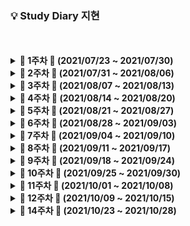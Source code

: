 ### 💡 Study Diary 지현



<br />
<br />

<details markdown="1">
<summary><strong> &#127804; 1주차 &#127804; (2021/07/23 ~ 2021/07/30)</strong></summary>
<br>
<br>


|     날짜     |                             내용                             |                        관련글·정리글                         |
| :----------: | :----------------------------------------------------------: | :----------------------------------------------------------: |
| **7/23(금)** | [Kotlin 기본 문법](https://github.com/sangilyoon-dev/SSAFY_6th_KotlinStudy/blob/main/%EC%9A%B0%EC%A7%80%ED%98%84/Kotlin%20%EA%B8%B0%EB%B3%B8%20%EB%AC%B8%EB%B2%95.md), 1단계 [2557](https://www.acmicpc.net/problem/2557), 2단계 [2884](https://www.acmicpc.net/problem/2884), 4단계 [10952](https://www.acmicpc.net/problem/10952), 5단계 [2577](https://www.acmicpc.net/problem/2577) | [Kotlin 기본 다지기](https://woojeenow.tistory.com/entry/Kotlin-%EA%B8%B0%EB%B3%B8-%EB%8B%A4%EC%A7%80%EA%B8%B0) |
| **7/24(토)** | [Kotlin 입출력](https://woojeenow.tistory.com/entry/Kotlin-%EC%9E%85%EC%B6%9C%EB%A0%A5), 3단계 [2739](https://www.acmicpc.net/problem/2739), 6단계 [4673](https://www.acmicpc.net/problem/4673), 7단계 [2908](https://www.acmicpc.net/problem/2908) | [Kotlin 기본 다지기 2](https://woojeenow.tistory.com/entry/Kotlin-%EA%B8%B0%EB%B3%B8-%EB%8B%A4%EC%A7%80%EA%B8%B0-2?category=879651) |
| **7/25(일)** | 8단계 [2869](https://www.acmicpc.net/problem/2869), 9단계 [9020](https://www.acmicpc.net/problem/9020), 10단계 [10872](https://www.acmicpc.net/problem/10872) | [Kotlin 기본 다지기 3](https://woojeenow.tistory.com/entry/Kotlin-%EA%B8%B0%EB%B3%B8-%EB%8B%A4%EC%A7%80%EA%B8%B0-3) |
| **7/26(월)** | 11단계 [7568](https://www.acmicpc.net/problem/7568)([풀이](./BOJ/7568_덩치.kt)), 12단계 [18870](https://www.acmicpc.net/problem/18870)([풀이](./BOJ/18870_좌표%20압축.kt)), [2750](https://www.acmicpc.net/problem/2750)([풀이](./BOJ/2750_수%20정렬하기.kt)) | [Kotlin 기본 다지기 4](https://woojeenow.tistory.com/entry/Kotlin-%EA%B8%B0%EB%B3%B8-%EB%8B%A4%EC%A7%80%EA%B8%B0-4) |
| **7/27(화)** | [Kotlin Collections](https://woojeenow.tistory.com/entry/Kotlin-Collections%EC%97%90-%EB%8C%80%ED%95%B4-%EC%95%8C%EC%95%84%EB%B3%B4%EC%9E%90-List-Map-Set), 14단계 [15649](https://www.acmicpc.net/problem/15649)([풀이](./BOJ/15649_N과%20M%20(1).kt)) |                                                              |
| **7/28(수)** | 15단계 [1003](https://www.acmicpc.net/problem/1003)([풀이](./BOJ/1003_피보나치%20함수.kt)), 16단계 [11399](https://www.acmicpc.net/problem/11399)([풀이](./BOJ/11399_ATM.kt)), 17단계 [2609](https://www.acmicpc.net/problem/2609)([풀이](./BOJ/2609_최대공약수와%20최소공배수.kt)) |                                                              |
| **7/29(목)** | [Kotlin Collection 함수 API](https://woojeenow.tistory.com/entry/Kotlin-Collection-%EA%B4%80%EB%A0%A8-%ED%95%A8%EC%88%98%EB%93%A4%EC%9D%84-%EC%95%8C%EC%95%84%EB%B3%B4%EC%9E%90-filter-map?category=879651), 18단계 [17298](https://www.acmicpc.net/problem/17298)([풀이](./BOJ/17298_오큰수.kt)), 19단계 [5430](https://www.acmicpc.net/problem/5430)([풀이](./BOJ/5430_AC.kt)) |                                                              |
| **7/30(금)** | 20단계 [2630](https://www.acmicpc.net/problem/2630)([풀이](./BOJ/2630_색종이%20만들기.kt)) | [[BOJ 2630] 오큰수](https://woojeenow.tistory.com/entry/BOJ-17298-%EC%98%A4%ED%81%B0%EC%88%98-cKotlin?category=877463) |

<br>

</details>



<details markdown="1">
<summary><strong> &#127804; 2주차 &#127804; (2021/07/31 ~ 2021/08/06)</strong></summary>
<br>
<br>


|     날짜     |                             내용                             |                        관련글·정리글                         |
| :----------: | :----------------------------------------------------------: | :----------------------------------------------------------: |
| **7/31(토)** | BOJ 1260 [DFS와 BFS](https://www.acmicpc.net/problem/1260)([풀이](./BOJ/1260_DFS와%20BFS.kt)), BOJ 1697 [숨바꼭질](https://www.acmicpc.net/problem/1697)([풀이](./BOJ/1697_숨바꼭질.kt)) |                                                              |
| **8/1(일)**  |                                                              |                                                              |
| **8/2(월)**  | 프로그래머스 [네트워크](https://programmers.co.kr/learn/courses/30/lessons/43162)([풀이](./Programmers/네트워크.kt))<br />BOJ 1520 [내리막 길](https://www.acmicpc.net/problem/1520)([풀이](./BOJ/1520_내리막%20길.kt)) | [[프로그래머스] 네트워크](https://woojeenow.tistory.com/entry/%ED%94%84%EB%A1%9C%EA%B7%B8%EB%9E%98%EB%A8%B8%EC%8A%A4-%EB%84%A4%ED%8A%B8%EC%9B%8C%ED%81%AC-cKotlin) |
| **8/3(화)**  | 프로그래머스 [문자열 압축](https://programmers.co.kr/learn/courses/30/lessons/60057)([풀이](./Programmers/문자열%20압축.kt))<br />BOJ 7785 [회사에 있는 사람](https://www.acmicpc.net/problem/7785)([풀이](./BOJ/7785_회사에%20있는%20사람.kt)) | [[프로그래머스] 문자열 압축](https://woojeenow.tistory.com/entry/%ED%94%84%EB%A1%9C%EA%B7%B8%EB%9E%98%EB%A8%B8%EC%8A%A4-%EB%AC%B8%EC%9E%90%EC%97%B4-%EC%95%95%EC%B6%95-ckotlin?category=877464) |
| **8/4(수)**  | BOJ 1251 [단어 나누기](https://www.acmicpc.net/problem/1251)([풀이](./BOJ/1251_단어%20나누기.kt)) |                                                              |
| **8/5(목)**  | BOJ 15681 [트리와 쿼리](https://www.acmicpc.net/problem/15681)([풀이](./BOJ/15681_트리와%20쿼리.kt)) |                                                              |
| **8/6(금)**  | 프로그래머스 [순위 검색](https://programmers.co.kr/learn/courses/30/lessons/72412)([풀이](./Programmers/순위%20검색.kt))<br />BOJ 15824 [너 봄에는 캡사이신이 맛있단다](https://www.acmicpc.net/problem/15824)([풀이](./BOJ/15824_너%20봄에는%20캡사이신이%20맛있단다.kt)) |                                                              |

<br>

</details>



<details markdown="1">
<summary><strong> &#127804; 3주차 &#127804; (2021/08/07 ~ 2021/08/13)</strong></summary>
<br>
<br>


|     날짜     |                             내용                             |                        관련글·정리글                         |
| :----------: | :----------------------------------------------------------: | :----------------------------------------------------------: |
| **8/7(토)**  | BOJ 7576 [토마토](https://www.acmicpc.net/problem/7576)([풀이](./BOJ/7576_토마토.kt))<br />BOJ 1012 [유기농 배추](https://www.acmicpc.net/problem/1012)([풀이](./BOJ/1012_유기농%20배추.kt)) | [[BOJ 7576] 토마토](https://woojeenow.tistory.com/entry/BOJ-7576-%ED%86%A0%EB%A7%88%ED%86%A0-ckotlin), [[BOJ 1012] 유기농 배추](https://woojeenow.tistory.com/entry/BOJ-1012-%EC%9C%A0%EA%B8%B0%EB%86%8D-%EB%B0%B0%EC%B6%94-ckotlin) |
| **8/8(일)**  | BOJ 2589 [보물섬](https://www.acmicpc.net/problem/2589)([풀이](./BOJ/2589_보물섬.kt)) | [[BOJ 2589] 보물섬](https://woojeenow.tistory.com/entry/BOJ-2589-%EB%B3%B4%EB%AC%BC%EC%84%AC-ckotlin) |
| **8/9(월)**  | BOJ 11660 [구간 합 구하기 5](https://www.acmicpc.net/problem/11660)([풀이](./BOJ/11660_구간%20합%20구하기%205.kt)) |                                                              |
| **8/10(화)** | BOJ 1157 [단어 공부](https://www.acmicpc.net/problem/1157)([풀이](./BOJ/1157_단어%20공부.kt)) |                                                              |
| **8/11(수)** |                                                              |                                                              |
| **8/12(목)** | BOJ 11441 [합 구하기](https://www.acmicpc.net/problem/11441)([풀이](./BOJ/11441_합%20구하기.kt))<br />BOJ 6597 [트리 복구](https://www.acmicpc.net/problem/6597)([풀이](./BOJ/6597_트리%20복구.kt)) |                                                              |
| **8/13(금)** |                                                              |                                                              |

<br>

</details>



<details markdown="1">
<summary><strong> &#127804; 4주차 &#127804; (2021/08/14 ~ 2021/08/20)</strong></summary>
<br>
<br>


|     날짜     |                             내용                             |                        관련글·정리글                         |
| :----------: | :----------------------------------------------------------: | :----------------------------------------------------------: |
| **8/14(토)** | BOJ 2870 [수학숙제](https://www.acmicpc.net/problem/2870)([풀이](./BOJ/2870_수학숙제.kt))<br />BOJ 11931 [수 정렬하기 4](https://www.acmicpc.net/problem/11931)([풀이](./BOJ/11931_수%20정렬하기%204.kt)) | [Kotlin 정규식](https://jeongupark-study-house.tistory.com/144) |
| **8/15(일)** | BOJ 11279 [최대 힙](https://www.acmicpc.net/problem/11279)([풀이](./BOJ/11279_최대%20힙.kt)) |                                                              |
| **8/16(월)** | BOJ 4256 [트리](https://www.acmicpc.net/problem/4256)([풀이](./BOJ/4256_트리.kt)) | [[BOJ 4256] 트리](https://woojeenow.tistory.com/entry/%EB%B0%B1%EC%A4%80-4256-%ED%8A%B8%EB%A6%AC-c?category=877463) |
| **8/17(화)** | BOJ 1743 [음식물 피하기](https://www.acmicpc.net/problem/1743)([풀이](./BOJ/1743_음식물%20피하기.kt)) |                                                              |
| **8/18(수)** |                                                              |                                                              |
| **8/19(목)** | BOJ 2800 [괄호 제거](https://www.acmicpc.net/problem/2800)([풀이](./BOJ/2800_괄호%20제거.kt)) |                                                              |
| **8/20(금)** |                                                              |                                                              |

<br>

</details>



<details markdown="1">
<summary><strong> &#127804; 5주차 &#127804; (2021/08/21 ~ 2021/08/27)</strong></summary>
<br>
<br>



|     날짜     |                             내용                             | 관련글·정리글 |
| :----------: | :----------------------------------------------------------: | :-----------: |
| **8/21(토)** | BOJ 11654 [아스키 코드](https://www.acmicpc.net/problem/11654)([풀이](./BOJ/11654_아스키%20코드.kt))<br />BOJ 2675 [문자열 반복](https://www.acmicpc.net/problem/2675)([풀이](./BOJ/2675_문자열%20반복.kt))<br />BOJ 2920 [음계](https://www.acmicpc.net/problem/2920)([풀이](./BOJ/2920_음계.kt))<br />BOJ 8958 [OX퀴즈](https://www.acmicpc.net/problem/8958)([풀이](./BOJ/8958_OX퀴즈.kt)) |               |
| **8/22(일)** | BOJ 1152 [단어의 개수](https://www.acmicpc.net/problem/1152)([풀이](./BOJ/1152_단어의%20개수.kt))<br />BOJ 1546 [평균](https://www.acmicpc.net/problem/1546)([풀이](./BOJ/1546_평균.kt))<br />BOJ 2475 [검증수](https://www.acmicpc.net/problem/2475)([풀이](./BOJ/2475_검증수.kt))<br />BOJ 3052 [나머지](https://www.acmicpc.net/problem/3052)([풀이](./BOJ/3052_나머지.kt)) |               |
| **8/23(월)** | BOJ 11050 [이항 계수 1](https://www.acmicpc.net/problem/11050)([풀이](./BOJ/11050_이항%20계수%201.kt))<br />BOJ 10250 [ACM 호텔](https://www.acmicpc.net/problem/10250)([풀이](./BOJ/10250_ACM%20호텔.kt))<br />BOJ 4153 [직각삼각형](https://www.acmicpc.net/problem/4153)([풀이](./BOJ/4153_직각삼각형.kt))<br />BOJ 1259 [팰린드롬수](https://www.acmicpc.net/problem/1259)([풀이](./BOJ/1259_팰린드롬수.kt)) |               |
| **8/24(화)** |                                                              |               |
| **8/25(수)** |                                                              |               |
| **8/26(목)** | BOJ 21317 [징검다리 건너기](https://www.acmicpc.net/problem/21317)([풀이](./BOJ/21317_징검다리%20건너기.kt))<br />BOJ 19598 [최소 회의실 개수](https://www.acmicpc.net/problem/19598)([풀이](./BOJ/19598_최소%20회의실%20개수.kt)) |               |
| **8/27(금)** | BOJ 21275 [폰 호석만](https://www.acmicpc.net/problem/21275)([풀이](./BOJ/21275_폰%20호석만.kt)) |               |

<br>

</details>



<details markdown="1">
<summary><strong> &#127804; 6주차 &#127804; (2021/08/28 ~ 2021/09/03)</strong></summary>
<br>
<br>



|     날짜     |                             내용                             |                        관련글·정리글                         |
| :----------: | :----------------------------------------------------------: | :----------------------------------------------------------: |
| **8/28(토)** |                                                              |                                                              |
| **8/29(일)** |                                                              |                                                              |
| **8/30(월)** | BOJ 20922 [겹치는 건 싫어](https://www.acmicpc.net/problem/20922)([풀이](./BOJ/21275_겹치는%20건%20싫어.kt)) | [[BOJ 20922] 겹치는 건 싫어](https://woojeenow.tistory.com/entry/BOJ-20922-%EA%B2%B9%EC%B9%98%EB%8A%94-%EA%B1%B4-%EC%8B%AB%EC%96%B4-CKotlin?category=877463) |
| **8/31(화)** | BOJ 1085 [직사각형에서 탈출](https://www.acmicpc.net/problem/1085)([풀이](./BOJ/1085_직사각형에서%20탈출.kt))<br />BOJ 15829 [Hashing](https://www.acmicpc.net/problem/15829)([풀이](./BOJ/15829_Hashing.kt)) |                                                              |
| **9/1(수)**  |                                                              |                                                              |
| **9/2(목)**  | BOJ 21608 [상어 초등학교](https://www.acmicpc.net/problem/21608)([풀이](./BOJ/21608_상어%20초등학교.kt))<br />BOJ 1915 [가장 큰 정사각형](https://www.acmicpc.net/problem/1915)([풀이](./BOJ/1915_가장%20큰%20정사각형.kt)) | [[BOJ 21608] 상어 초등학교](https://woojeenow.tistory.com/entry/BOJ-21608-%EC%83%81%EC%96%B4-%EC%B4%88%EB%93%B1%ED%95%99%EA%B5%90-Kotlin?category=877463) |
| **9/3(금)**  | 프로그래머스 [신규 아이디 추천](https://programmers.co.kr/learn/courses/30/lessons/72410)([풀이](./Programmers/신규%20아이디%20추천.kt)) | [정규표현식(Regex) 정리](https://hamait.tistory.com/342)<br />[정규식 테스트 사이트](https://regexr.com/) |

<br>

</details>



<details markdown="1">
<summary><strong> &#127804; 7주차 &#127804; (2021/09/04 ~ 2021/09/10)</strong></summary>
<br>
<br>


|     날짜     |                             내용                             | 관련글·정리글 |
| :----------: | :----------------------------------------------------------: | :-----------: |
| **9/4(토)**  |                                                              |               |
| **9/5(일)**  |                                                              |               |
| **9/6(월)**  | BOJ 15686 [치킨 배달](https://www.acmicpc.net/problem/15686)([풀이](./BOJ/15686_치킨%20배달.kt)) |               |
| **9/7(화)**  |                                                              |               |
| **9/8(수)**  | BOJ 16234 [인구 이동](https://www.acmicpc.net/problem/16234)([풀이](./BOJ/16234_인구%20이동.kt))<br />BOJ 13023 [ABCDE](https://www.acmicpc.net/problem/13023)([풀이](./BOJ/13023_ABCDE.kt)) |               |
| **9/9(목)**  |                                                              |               |
| **9/10(금)** |                                                              |               |

<br>

</details>



<details markdown="1">
<summary><strong> &#127804; 8주차 &#127804; (2021/09/11 ~ 2021/09/17)</strong></summary>
<br>
<br>



|     날짜     |                             내용                             | 관련글·정리글 |
| :----------: | :----------------------------------------------------------: | :-----------: |
| **9/11(토)** |                                                              |               |
| **9/12(일)** |                                                              |               |
| **9/13(월)** | BOJ 2580 [스도쿠](https://www.acmicpc.net/problem/2580) 푸는 중,, |               |
| **9/14(화)** | BOJ 2580 [스도쿠](https://www.acmicpc.net/problem/2580)([풀이](./BOJ/2580_스도쿠.kt))<br />BOJ 2374 [같은 수로 만들기](https://www.acmicpc.net/problem/2374)([풀이](./BOJ/2374_같은%20수로%20만들기.kt)) |               |
| **9/15(수)** |                                                              |               |
| **9/16(목)** | BOJ 13397 [구간 나누기 2](https://www.acmicpc.net/problem/13397)([풀이](./BOJ/13397_구간%20나누기%202.kt)) |               |
| **9/17(금)** |                                                              |               |

<br>

</details>



<details markdown="1">
<summary><strong> &#127804; 9주차 &#127804; (2021/09/18 ~ 2021/09/24)</strong></summary>
<br>
<br>


|     날짜     |                             내용                             | 관련글·정리글 |
| :----------: | :----------------------------------------------------------: | :-----------: |
| **9/18(토)** |                                                              |               |
| **9/19(일)** |                                                              |               |
| **9/20(월)** | BOJ 1918 [후위 표기식](https://www.acmicpc.net/problem/1918)([풀이](./BOJ/1918_후위%20표기식.kt)) |               |
| **9/21(화)** |                                                              |               |
| **9/22(수)** |                                                              |               |
| **9/23(목)** | BOJ 16916 [부분 문자열](https://www.acmicpc.net/problem/16916)([풀이](./BOJ/16916_부분%20문자열.kt)) |               |
| **9/24(금)** | BOJ 7662 [이중 우선순위 큐](https://www.acmicpc.net/problem/17662)([풀이](./BOJ/7662_이중%20우선순위%20큐.kt)) |               |

<br>

</details>



<details markdown="1">
<summary><strong> &#127804; 10주차 &#127804; (2021/09/25 ~ 2021/09/30)</strong></summary>
<br>
<br>



|     날짜     |                             내용                             | 관련글·정리글 |
| :----------: | :----------------------------------------------------------: | :-----------: |
| **9/25(토)** |                                                              |               |
| **9/26(일)** |                                                              |               |
| **9/27(월)** | BOJ 2263 [트리의 순회](https://www.acmicpc.net/problem/2263)([풀이](./BOJ/2263_트리의%20순회.kt)) |               |
| **9/28(화)** | BOJ 1747 [소수&팰린드롬](https://www.acmicpc.net/problem/1747)([풀이](./BOJ/1747_소수&팰린드롬.kt)) |               |
| **9/29(수)** |                                                              |               |
| **9/30(목)** |                                                              |               |

<br>

</details>



<details markdown="1">
<summary><strong> &#127804; 11주차 &#127804; (2021/10/01 ~ 2021/10/08)</strong></summary>
<br>
<br>





|     날짜     |                             내용                             | 관련글·정리글 |
| :----------: | :----------------------------------------------------------: | :-----------: |
| **10/1(금)** | BOJ 10942 [팰린드롬?](https://www.acmicpc.net/problem/10942)([풀이](./BOJ/10942_팰린드롬.kt)) |               |
| **10/2(토)** |                                                              |               |
| **10/3(일)** |                                                              |               |
| **10/4(월)** | BOJ 21317 [징검다리 건너기](https://www.acmicpc.net/problem/21317)([풀이](./BOJ/21317_징검다리%20건너기.kt))<br />BOJ 1715 [카드 정렬하기](https://www.acmicpc.net/problem/1715)([풀이](./BOJ/1715_카드%20정렬하기.kt)) |               |
| **10/5(화)** |                                                              |               |
| **10/6(수)** |                                                              |               |
| **10/7(목)** |                                                              |               |
| **10/8(금)** |                                                              |               |

<br>

</details>





<details markdown="1">
<summary><strong> &#127804; 12주차 &#127804; (2021/10/09 ~ 2021/10/15)</strong></summary>
<br>
<br>



|     날짜      |                             내용                             | 관련글·정리글 |
| :-----------: | :----------------------------------------------------------: | :-----------: |
| **10/9(토)**  |                                                              |               |
| **10/10(일)** |                                                              |               |
| **10/11(월)** |                                                              |               |
| **10/12(화)** | BOJ 1806 [부분합](https://www.acmicpc.net/problem/1806)([풀이](./BOJ/1806_부분합.kt)) |               |
| **10/13(수)** | BOJ 16932 [모양 만들기](https://www.acmicpc.net/problem/16932)([풀이](./BOJ/16932_모양%20만들기.kt)) |               |
| **10/14(목)** |                                                              |               |
| **10/15(금)** | BOJ 21611 [마법사 상어와 블리자드](https://www.acmicpc.net/problem/21611) 푸는 중,, |               |

<br>

</details>



<details markdown="1">
<summary><strong> &#127804; 14주차 &#127804; (2021/10/23 ~ 2021/10/28)</strong></summary>
<br>
<br>


|                             문제                             | 문제 유형  |    풀이날짜     |                  풀이                  | 관련글·정리글 |
| :----------------------------------------------------------: | :--------: | :-------------: | :------------------------------------: | :-----------: |
| [BOJ 14500 테트로미노](https://www.acmicpc.net/problem/14500) |  완전탐색  | 2021.10.26 (화) |   [풀이](./BOJ/14500_테트로미노.kt)    |               |
| [BOJ 17144 미세먼지 안녕!](https://www.acmicpc.net/problem/17144) | 시뮬레이션 | 2021.10.28 (목) | [풀이](./BOJ/17144_미세먼지%20안녕.kt) |               |
| [BOJ 1477 휴게소 세우기](https://www.acmicpc.net/problem/1477) |  이분탐색  | 2021.10.26 (화) | [풀이](./BOJ/1477_휴게소%20세우기.kt)  |               |

<br>

</details>
